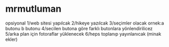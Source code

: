 # mrmutluman
opsiyonal 
1/web sitesi yapılcak
2/hikeye yazılcak
3/seçimler olacak ornek:a butonu b butonu
4/secilen butona göre farklı butonlara yönlendirilicez 
5/arka plan için fotoraflar yüklenecek
6/heps toplanıp yayınlanıcak (minak ekler)
